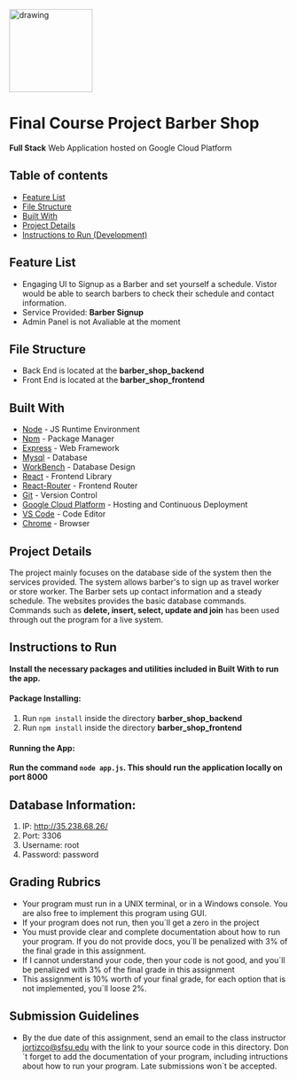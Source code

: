 <img src="https://i.ibb.co/BL4GCh4/right-Main.png" alt="drawing" width="150"/>

# Final Course Project Barber Shop

**Full Stack** Web Application hosted on Google Cloud Platform
<br>




## Table of contents

  * [Feature List](#feature-list)
  * [File Structure](#file-structure)
  * [Built With](#built-with)
  * [Project Details](#project-details)
  * [Instructions to Run (Development)](#instructions-to-run)

## Feature List
 * Engaging UI to Signup as a Barber and set yourself a schedule. Vistor would be able to search barbers to check their schedule and contact information.
 * Service Provided: **Barber Signup**
 * Admin Panel is not Avaliable at the moment

## File Structure
 * Back End is located at the **barber_shop_backend**
 * Front End is located at the **barber_shop_frontend**

## Built With

- [Node](https://nodejs.org) - JS Runtime Environment
- [Npm](https://www.npmjs.com) - Package Manager
- [Express](https://expressjs.com/en/starter/installing.html) - Web Framework
- [Mysql](https://mysql.com) - Database 
- [WorkBench](https://www.mysql.com/products/workbench/) - Database Design
- [React](https://reactjs.org) - Frontend Library
- [React-Router](https://reacttraining.com/react-router/web/guides/philosophy) - Frontend Router
- [Git](https://git-scm.com) - Version Control
- [Google Cloud Platform](https://cloud.google.com/) - Hosting and Continuous Deployment
- [VS Code](https://code.visualstudio.com) - Code Editor
- [Chrome](https://www.google.com/chrome/browser/desktop/index.html) - Browser

## Project Details
The project mainly focuses on the database side of the system then the services provided. The system allows barber's to sign up as travel worker or store worker. The Barber sets up contact information and a steady schedule. The websites provides the basic database commands. Commands such as **delete, insert, select, update and join** has been used through out the program for a live system. 

## Instructions to Run
  **Install the necessary packages and utilities included in Built With to run the app.**

#### Package Installing: 

1) Run ```npm install``` inside the directory **barber_shop_backend**
2) Run ```npm install``` inside the directory **barber_shop_frontend**

#### Running the App:

**Run the command ```node app.js```. This should run the application locally on port 8000**

## Database Information:
1) IP: http://35.238.68.26/
2) Port: 3306
3) Username: root
4) Password: password 




         
## Grading Rubrics
  
   * Your program must run in a UNIX terminal, or in a Windows console. You are also free to implement this program using GUI. 
   * If your program does not run, then you´ll get a zero in the project 
   * You must provide clear and complete documentation about how to run your program. If you do not provide docs, you´ll be penalized with 3% of the final grade in this assignment. 
   * If I cannot understand your code, then your code is not good, and you´ll be penalized with 3% of the final grade in this assignment 
   * This assignment is 10% worth of your final grade, for each option that is not implemented, you´ll loose 2%.  
   
## Submission Guidelines 
   * By the due date of this assignment, send an email to the class instructor jortizco@sfsu.edu with the link to your source code in this directory. Don´t forget to add the documentation of your program, including intructions about how to run your program. Late submissions won´t be accepted. 
        
